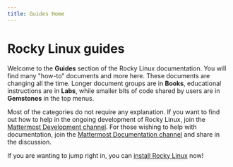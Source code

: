 ```yaml
---
title: Guides Home
---
```


# Rocky Linux guides

Welcome to the **Guides** section of the Rocky Linux documentation. You will find many "how-to" documents and more here. These documents are changing all the time. Longer document groups are in **Books**, educational instructions are in **Labs**, while smaller bits of code shared by users are in **Gemstones** in the top menus.

Most of the categories do not require any explanation. If you want to find out how to help in the ongoing development of Rocky Linux, join the [Mattermost Development channel](https://chat.rockylinux.org/rocky-linux/channels/development). For those wishing to help with documentation, join the [Mattermost Documentation channel](https://chat.rockylinux.org/rocky-linux/channels/documentation) and share in the discussion.

If you are wanting to jump right in, you can [install Rocky Linux](installation.md) now!
